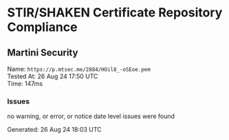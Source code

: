 # STIR/SHAKEN Certificate Repository Compliance

## Martini Security

Name: `https://p.mtsec.me/2884/HOil8_-oSEoe.pem`\
Tested At: 26 Aug 24 17:50 UTC\
Time: 147ms

### Issues

no warning, or error, or notice date level issues were found

Generated: 26 Aug 24 18:03 UTC
